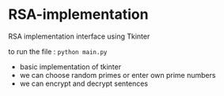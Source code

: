 # RSA-implementation
 RSA implementation interface using Tkinter

to run the file : `python main.py`

* basic implementation of tkinter 
* we can choose random primes or enter own prime numbers
* we can encrypt and decrypt sentences
